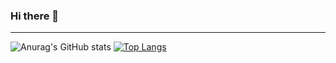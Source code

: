 ### Hi there 👋

---
![Anurag's GitHub stats](https://github-readme-stats.vercel.app/api?username=anuraghazra&count_private=true&theme=material-palenight&show_icons=true)
[![Top Langs](https://github-readme-stats.vercel.app/api/top-langs/?username=young170)](https://github.com/anuraghazra/github-readme-stats)

<!--
**young170/young170** is a ✨ _special_ ✨ repository because its `README.md` (this file) appears on your GitHub profile.

Here are some ideas to get you started:

- 🔭 I’m currently working on ...
- 🌱 I’m currently learning ...
- 👯 I’m looking to collaborate on ...
- 🤔 I’m looking for help with ...
- 💬 Ask me about ...
- 📫 How to reach me: ...
- 😄 Pronouns: ...
- ⚡ Fun fact: ...
-->
